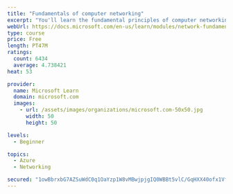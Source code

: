 ```yaml
---
title: "Fundamentals of computer networking"
excerpt: "You'll learn the fundamental principles of computer networking to prepare you for the Azure admin and developer learning paths."
webUrl: https://docs.microsoft.com/en-us/learn/modules/network-fundamentals/
type: course
price: Free
length: PT47M
ratings:
  count: 6434
  average: 4.738421
heat: 53

provider:
  name: Microsoft Learn
  domain: microsoft.com
  images:
    - url: /assets/images/organizations/microsoft.com-50x50.jpg
      width: 50
      height: 50

levels:
  - Beginner

topics:
  - Azure
  - Networking

secured: "1owBbrxbG7AZSuWdC0q1OaYzp1W8vMBwjpjgIQ0WBBt5vlC/GqHXX40ofx1VfoLtZIQS27cegKq9aIb39c/xedGlFy+ft1U71cKeVOV7+vFjzKXWEE2l9LjjhyrgCK1Psgafi+3T060zMrzEK6sI245sIWttheNeBvZr+cQTXx8X/8zZ2SpRrDV0HsfTXigtvgiofgBQO1aSgvxk+0qxE7GrPp8gsRt9k9lCUP2OgbaWkpCxS/VxJcDyzGTMjYOvnCN/NjJk/3DmdIbM8S1qSas9oi/2UIVuvDOHJTLJlhVOZKbqyLeL4dIat4mfsdY7xkV5U51D3B2rzWVByEYONo/+pcqLk8rSQpppoK9i3kgckvbpfObh0v+sM1vZDS5J2N/OD1Miyj9TDMwX/ENVuElLm1wJiXDp5sfbl8NvThQ=;qg/esjArPE7migy588go0Q=="
---
```


